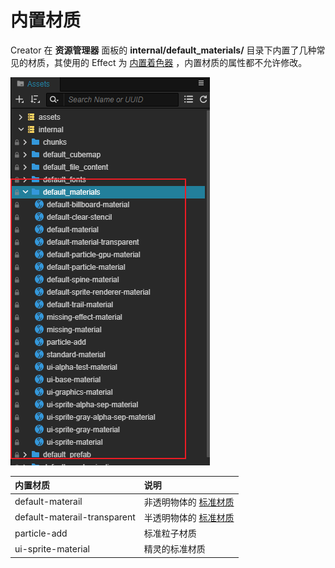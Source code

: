 # 内置材质

Creator 在 **资源管理器** 面板的 **internal/default_materials/** 目录下内置了几种常见的材质，其使用的 Effect 为 [内置着色器](../shader/effect-builtin.md) ，内置材质的属性都不允许修改。

![内置材质](img/builtin-material.png)

| 内置材质                              | 说明                                                       |
| :------------------------------------ | :--------------------------------------------------------- |
| default-materail                      | 非透明物体的 [标准材质](../shader/effect-builtin-pbr.md)   |
| default-materail-transparent          | 半透明物体的 [标准材质](../shader/effect-builtin-pbr.md)   |
| particle-add                          | 标准粒子材质                                               |
| ui-sprite-material                    | 精灵的标准材质                                             |

<!-- 
| default-billboard-material.mtl        | 内置公告板材质                                             |
| default-clear-stencil.mtl             | 清理 Stencil 缓存                                          |
| default-material.mtl                  | 默认材质                                                   |
| default-material-transparent.mtl      | 默认半透明材质                                             |
| default-particle-gpu-material.mtl     | 默认 [GPU 粒子](../particle-system/index.md) 材质          |
| default-particle-material.mtl         | 默认 [粒子](../particle-system/index.md) 材质              |
| default-spine-material.mtl            | 默认 [Spine 动画](../asset/spine.md) 材质                  |
| default-sprite-renderer-material.mtl  | 默认 [精灵](../ui-system/components/editor/sprite.md) 材质 |
| default-trail-material.mtl            | 默认 [拖尾](../particle-system/trail-module.md) 材质       |
| missing-effect-material.mtl           | 着色器丢失时显示错误的材质                                 |
| missing-material.mtl                  | 丢失材质时显示的默认材质                                   |
| particle-add.mtl                      | 粒子叠加材质                                               |
| standard-material.mtl                 | 标准 PBR 材质                                              |
| ui-alpha-test-material.mtl            |
| ui-base-material.mtl                  |
| ui-graphics-material.mtl              |
| ui-sprite-alpha-sep-material.mtl      |
| ui-sprite-gray-alpha-sep-material.mtl |
| ui-sprite-gray-material.mtl           |
| ui-sprite-material.mtl                |
-->